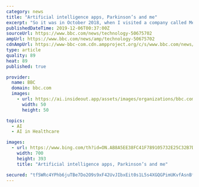 ```yaml
---
category: news
title: "Artificial intelligence apps, Parkinson’s and me"
excerpt: "So it was in October 2018, when I visited a company called Medopad, based high up in London's Millbank Tower. This medical technology firm was working with the Chinese tech giant Tencent on a project to use artificial intelligence to diagnose Parkinson's Disease. This degenerative condition affects something like 10 million people worldwide."
publishedDateTime: 2019-12-06T00:37:00Z
sourceUrl: https://www.bbc.com/news/technology-50675702
ampUrl: https://www.bbc.com/news/amp/technology-50675702
cdnAmpUrl: https://www-bbc-com.cdn.ampproject.org/c/s/www.bbc.com/news/amp/technology-50675702
type: article
quality: 89
heat: 89
published: true

provider:
  name: BBC
  domain: bbc.com
  images:
    - url: https://ai.insideout.app/assets/images/organizations/bbc.com-50x50.jpg
      width: 50
      height: 50

topics:
  - AI
  - AI in Healthcare

images:
  - url: https://www.bing.com/th?id=ON.AB8A5EE38FC41F789105732E25C32B7D
    width: 700
    height: 393
    title: "Artificial intelligence apps, Parkinson’s and me"

secured: "tf5WRc4YPhb6juTBe7Do2O9s9xF42UvJIbxEit0s1L5s4XGQGPimUKvfAsnBf3YnXQOnHXTypYJCpQTUScZEGiFFXad114bI8CdVfljfOZQo8Rk6uT3mLT3vcDUR+Djg0CLvx5RofHVbg/5pA1189D2EiHUpKl3SjTBV8lPEH3sZi7Pd6+V6nB7YnLup8HA6yhiNzm8zEtajqZPgB39aEauynZlcBqh0WkKkoB/LuQJ6ZT446tRrDxS0sB+opnJK4TijcWTK5QIVWxZR85NBSw==;1xxLhhwD8S844uQFbxQweA=="
---
```


